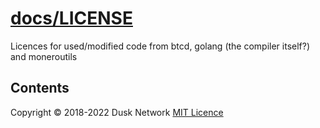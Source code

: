 # [docs/LICENSE](./docs/LICENSE)

Licences for used/modified code from btcd, golang (the compiler itself?) and
moneroutils

<!-- ToC start -->

## Contents

<!-- ToC end -->

Copyright © 2018-2022 Dusk Network
[MIT Licence](https://github.com/dusk-network/dusk-blockchain/blob/master/LICENSE)
